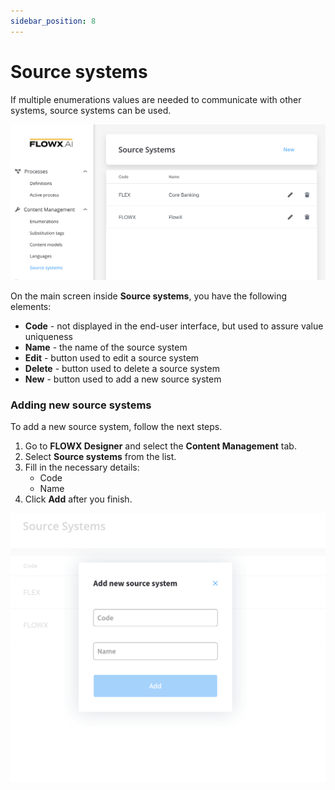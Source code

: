 ```yaml
---
sidebar_position: 8
---
```


# Source systems

If multiple enumerations values are needed to communicate with other systems, source systems can be used.

![](../../../img/source_system.png)

On the main screen inside **Source systems**, you have the following elements:

* **Code** - not displayed in the end-user interface, but used to assure value uniqueness
* **Name** - the name of the source system
* **Edit** - button used to edit a source system
* **Delete** - button used to delete a source system
* **New** - button used to add a new source system

### Adding new source systems

To add a new source system, follow the next steps.

1. Go to **FLOWX Designer** and select the **Content Management** tab.
2. Select **Source systems** from the list.
3. Fill in the necessary details:
   * Code
   * Name
4. Click **Add** after you finish.

![](../../../img/add_source_system.png)